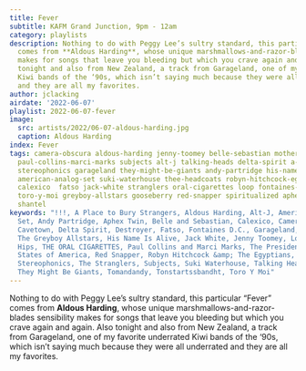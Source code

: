 ```yaml
---
title: Fever
subtitle: KAFM Grand Junction, 9pm - 12am
category: playlists
description: Nothing to do with Peggy Lee’s sultry standard, this particular “Fever”
  comes from **Aldous Harding**, whose unique marshmallows-and-razor-blades sensibility
  makes for songs that leave you bleeding but which you crave again and again. Also
  tonight and also from New Zealand, a track from Garageland, one of my favorite underrated
  Kiwi bands of the ‘90s, which isn’t saying much because they were all underrated
  and they are all my favorites.
author: jclacking
airdate: '2022-06-07'
playlist: 2022-06-07-fever
image:
  src: artists/2022/06-07-aldous-harding.jpg
  caption: Aldous Harding
index: Fever
tags: camera-obscura aldous-harding jenny-toomey belle-sebastian mother-hips presidents-of-united-states-of-america
  paul-collins-marci-marks subjects alt-j talking-heads delta-spirit a-place-to-bury-strangers
  stereophonics garageland they-might-be-giants andy-partridge his-name-is-alive destroyer
  american-analog-set suki-waterhouse thee-headcoats robyn-hitchcock-egyptians cavetown
  calexico  fatso jack-white stranglers oral-cigarettes loop fontaines-d-c tomandandy
  toro-y-moi greyboy-allstars gooseberry red-snapper spiritualized aphex-twin tonstartssbandht
  shantel
keywords: "!!!, A Place to Bury Strangers, Aldous Harding, Alt-J, American Analog
  Set, Andy Partridge, Aphex Twin, Belle and Sebastian, Calexico, Camera Obscura,
  Cavetown, Delta Spirit, Destroyer, Fatso, Fontaines D.C., Garageland, Gooseberry,
  The Greyboy Allstars, His Name Is Alive, Jack White, Jenny Toomey, Loop, The Mother
  Hips, THE ORAL CIGARETTES, Paul Collins and Marci Marks, The Presidents of The United
  States of America, Red Snapper, Robyn Hitchcock &amp; The Egyptians, Shantel, Spiritualized,
  Stereophonics, The Stranglers, Subjects, Suki Waterhouse, Talking Heads, Thee Headcoats,
  They Might Be Giants, Tomandandy, Tonstartssbandht, Toro Y Moi"
---
```

Nothing to do with Peggy Lee’s sultry standard, this particular “Fever” comes from **Aldous Harding**, whose unique marshmallows-and-razor-blades sensibility makes for songs that leave you bleeding but which you crave again and again. Also tonight and also from New Zealand, a track from Garageland, one of my favorite underrated Kiwi bands of the ‘90s, which isn’t saying much because they were all underrated and they are all my favorites.
